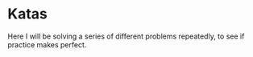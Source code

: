 # Katas
Here I will be solving a series of different problems repeatedly, to see if practice makes perfect.
